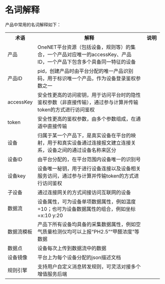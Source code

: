 # 名词解释

产品中常用的名词解释如下：

<table>
<tr><th width="15%">术语</th><th width="70%">解释</th><th>说明</th></tr>
<tr><td>产品</td><td>OneNET平台资源（包括设备，规则等）的集合，一个产品对应唯一的accessKey、产品ID，一个产品下包含多个具备同一特征的设备</td><td></td></tr>
<tr><td>产品ID</td><td>pid，创建产品时由平台分配的唯一产品识别码，用于标识唯一个产品，作为设备登录鉴权参数之一</td><td></td></tr>
<tr><td>accessKey</td><td>安全性更高的访问密钥，用于访问平台时的隐性鉴权参数（非直接传输），通过参与计算并传输token的方式进行访问鉴权</td><td> </td></tr>
<tr><td>token</td><td>安全性更高的鉴权参数，由多个参数组成，在通道中直接传输</td><td> </td></tr>
<tr><td>设备</td><td>归属于某一个产品下，是真实设备在平台的映射，用于和真实设备通过连接报文建立连接关系，设备之间的通过设备名称来区分</td><td> </td></tr>
<tr><td>设备ID</td><td>由平台分配的，在平台范围内设备唯一的识别号</td><td> </td></tr>
<tr><td>设备key</td><td>设备唯一秘钥，用于进行设备连接以及设备相关服务访问，通过参与计算并传输token的方式进行访问鉴权</td><td> </td></tr>
<tr><td>子设备</td><td>通过连接网关的方式间接访问互联网的设备</td><td> </td></tr>
<tr><td>数据流</td><td>设备属性，可为设备单项数据属性，例如温度=10；也可为设备数据属性的组合，例如坐标=x:10 y:20</td><td> </td></tr>
<tr><td>数据流模板</td><td>产品下所有设备均具备的采集数据属性，例如空气质量检测仪均可以上报“PH2.5”“甲醛浓度”等数据</td><td> </td></tr>
<tr><td>数据点</td><td>设备每次上传到数据流中的数据</td><td> </td></tr>
<tr><td>设备镜像</td><td>平台上为每个设备分配的json描述文档</td><td> </td></tr>
<tr><td>规则引擎</td><td>支持用户自定义消息转发规则，可灵活对接多个增值服务后端</td><td> </td></tr>
</table>
